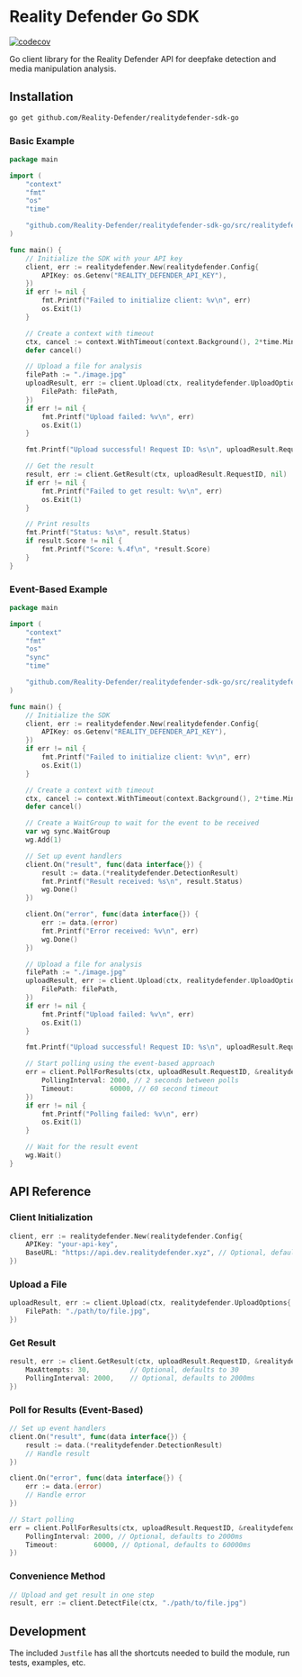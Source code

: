 # Reality Defender Go SDK

[![codecov](https://codecov.io/gh/Reality-Defender/realitydefender-sdk-go/graph/badge.svg?token=TQZSGX3R7Z)](https://codecov.io/gh/Reality-Defender/realitydefender-sdk-go)

Go client library for the Reality Defender API for deepfake detection and media manipulation analysis.

## Installation

```bash
go get github.com/Reality-Defender/realitydefender-sdk-go
```

### Basic Example

```go
package main

import (
	"context"
	"fmt"
	"os"
	"time"

	"github.com/Reality-Defender/realitydefender-sdk-go/src/realitydefender"
)

func main() {
	// Initialize the SDK with your API key
	client, err := realitydefender.New(realitydefender.Config{
		APIKey: os.Getenv("REALITY_DEFENDER_API_KEY"),
	})
	if err != nil {
		fmt.Printf("Failed to initialize client: %v\n", err)
		os.Exit(1)
	}

	// Create a context with timeout
	ctx, cancel := context.WithTimeout(context.Background(), 2*time.Minute)
	defer cancel()

	// Upload a file for analysis
	filePath := "./image.jpg"
	uploadResult, err := client.Upload(ctx, realitydefender.UploadOptions{
		FilePath: filePath,
	})
	if err != nil {
		fmt.Printf("Upload failed: %v\n", err)
		os.Exit(1)
	}

	fmt.Printf("Upload successful! Request ID: %s\n", uploadResult.RequestID)

	// Get the result
	result, err := client.GetResult(ctx, uploadResult.RequestID, nil)
	if err != nil {
		fmt.Printf("Failed to get result: %v\n", err)
		os.Exit(1)
	}

	// Print results
	fmt.Printf("Status: %s\n", result.Status)
	if result.Score != nil {
		fmt.Printf("Score: %.4f\n", *result.Score)
	}
}
```

### Event-Based Example

```go
package main

import (
	"context"
	"fmt"
	"os"
	"sync"
	"time"

	"github.com/Reality-Defender/realitydefender-sdk-go/src/realitydefender"
)

func main() {
	// Initialize the SDK
	client, err := realitydefender.New(realitydefender.Config{
		APIKey: os.Getenv("REALITY_DEFENDER_API_KEY"),
	})
	if err != nil {
		fmt.Printf("Failed to initialize client: %v\n", err)
		os.Exit(1)
	}

	// Create a context with timeout
	ctx, cancel := context.WithTimeout(context.Background(), 2*time.Minute)
	defer cancel()

	// Create a WaitGroup to wait for the event to be received
	var wg sync.WaitGroup
	wg.Add(1)

	// Set up event handlers
	client.On("result", func(data interface{}) {
		result := data.(*realitydefender.DetectionResult)
		fmt.Printf("Result received: %s\n", result.Status)
		wg.Done()
	})

	client.On("error", func(data interface{}) {
		err := data.(error)
		fmt.Printf("Error received: %v\n", err)
		wg.Done()
	})

	// Upload a file for analysis
	filePath := "./image.jpg"
	uploadResult, err := client.Upload(ctx, realitydefender.UploadOptions{
		FilePath: filePath,
	})
	if err != nil {
		fmt.Printf("Upload failed: %v\n", err)
		os.Exit(1)
	}

	fmt.Printf("Upload successful! Request ID: %s\n", uploadResult.RequestID)

	// Start polling using the event-based approach
	err = client.PollForResults(ctx, uploadResult.RequestID, &realitydefender.PollOptions{
		PollingInterval: 2000, // 2 seconds between polls
		Timeout:         60000, // 60 second timeout
	})
	if err != nil {
		fmt.Printf("Polling failed: %v\n", err)
		os.Exit(1)
	}

	// Wait for the result event
	wg.Wait()
}
```

## API Reference

### Client Initialization

```go
client, err := realitydefender.New(realitydefender.Config{
    APIKey: "your-api-key",
    BaseURL: "https://api.dev.realitydefender.xyz", // Optional, defaults to production
})
```

### Upload a File

```go
uploadResult, err := client.Upload(ctx, realitydefender.UploadOptions{
    FilePath: "./path/to/file.jpg",
})
```

### Get Result

```go
result, err := client.GetResult(ctx, uploadResult.RequestID, &realitydefender.GetResultOptions{
    MaxAttempts: 30,          // Optional, defaults to 30
    PollingInterval: 2000,    // Optional, defaults to 2000ms
})
```

### Poll for Results (Event-Based)

```go
// Set up event handlers
client.On("result", func(data interface{}) {
    result := data.(*realitydefender.DetectionResult)
    // Handle result
})

client.On("error", func(data interface{}) {
    err := data.(error)
    // Handle error
})

// Start polling
err = client.PollForResults(ctx, uploadResult.RequestID, &realitydefender.PollOptions{
    PollingInterval: 2000, // Optional, defaults to 2000ms
    Timeout:         60000, // Optional, defaults to 60000ms
})
```

### Convenience Method

```go
// Upload and get result in one step
result, err := client.DetectFile(ctx, "./path/to/file.jpg")
```

## Development

The included `Justfile` has all the shortcuts needed to build the module, run tests, examples, etc.  